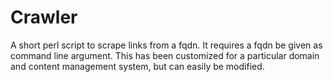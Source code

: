 # Crawler
A short perl script to scrape links from a fqdn. It requires a fqdn be given as command line argument. This has been customized for a particular domain and content management system, but can easily be modified.
